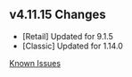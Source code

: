 ## v4.11.15 Changes

* [Retail] Updated for 9.1.5
* [Classic] Updated for 1.14.0

[Known Issues](https://support.tradeskillmaster.com/en_US/known_issues)
